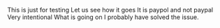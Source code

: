 
This is just for testing
Let us see how it goes
It is paypol and not paypal
Very intentional
What is going on
I probably have solved the issue.
